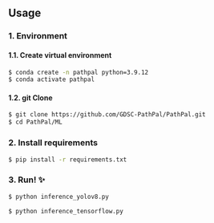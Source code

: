 ## Usage 

### 1. Environment  
#### 1.1. Create virtual environment 
```sh
$ conda create -n pathpal python=3.9.12
$ conda activate pathpal
```
#### 1.2. git Clone 
```sh
$ git clone https://github.com/GDSC-PathPal/PathPal.git
$ cd PathPal/ML
```

### 2. Install requirements 
```sh
$ pip install -r requirements.txt
```


### 3. Run! ✨
```sh
$ python inference_yolov8.py
```
```sh
$ python inference_tensorflow.py
```
